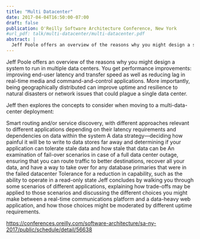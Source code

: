 ```yaml
---
title: "Multi Datacenter"
date: 2017-04-04T16:50:00-07:00
draft: false
publication: O'Reilly Software Architecture Conference, New York
#url_pdf: talk/multi-datacenter/multi-datacenter.pdf
abstract: |
  Jeff Poole offers an overview of the reasons why you might design a system to run in multiple data centers. You get performance improvements: improving end-user latency and transfer speed as well as reducing lag in real-time media and command-and-control applications. More importantly, being geographically distributed can improve uptime and resilience to natural disasters or network issues that could plague a single data center.
---
```

  
Jeff Poole offers an overview of the reasons why you might design a system to run in multiple data centers. You get performance improvements: improving end-user latency and transfer speed as well as reducing lag in real-time media and command-and-control applications. More importantly, being geographically distributed can improve uptime and resilience to natural disasters or network issues that could plague a single data center.

Jeff then explores the concepts to consider when moving to a multi-data-center deployment:

Smart routing and/or service discovery, with different approaches relevant to different applications depending on their latency requirements and dependencies on data within the system
A data strategy—deciding how painful it will be to write to data stores far away and determining if your application can tolerate stale data and how stale that data can be
An examination of fail-over scenarios in case of a full data center outage, ensuring that you can route traffic to better destinations, recover all your data, and have a way to take over for any database primaries that were in the failed datacenter
Tolerance for a reduction in capability, such as the ability to operate in a read-only state
Jeff concludes by walking you through some scenarios of different applications, explaining how trade-offs may be applied to those scenarios and discussing the different choices you might make between a real-time communications platform and a data-heavy web application, and how those choices might be moderated by different uptime requirements.


https://conferences.oreilly.com/software-architecture/sa-ny-2017/public/schedule/detail/56638
